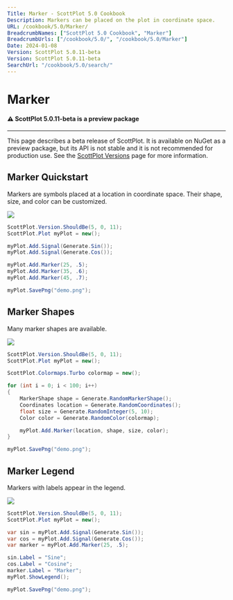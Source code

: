 ```yaml
---
Title: Marker - ScottPlot 5.0 Cookbook
Description: Markers can be placed on the plot in coordinate space.
URL: /cookbook/5.0/Marker/
BreadcrumbNames: ["ScottPlot 5.0 Cookbook", "Marker"]
BreadcrumbUrls: ["/cookbook/5.0/", "/cookbook/5.0/Marker"]
Date: 2024-01-08
Version: ScottPlot 5.0.11-beta
Version: ScottPlot 5.0.11-beta
SearchUrl: "/cookbook/5.0/search/"
---
```


# Marker



<div class='alert alert-warning' role='alert'><h4 class='alert-heading py-0 my-0'>⚠️ ScottPlot 5.0.11-beta is a preview package</h4><hr /><p class='mb-0'><span class='fw-semibold'>This page describes a beta release of ScottPlot.</span> It is available on NuGet as a preview package, but its API is not stable and it is not recommended for production use. See the <a href='https://scottplot.net/versions/'>ScottPlot Versions</a> page for more information. </p></div>



## Marker Quickstart

Markers are symbols placed at a location in coordinate space. Their shape, size, and color can be customized.

[![](/cookbook/5.0/images/MarkerQuickstart.png)](/cookbook/5.0/images/MarkerQuickstart.png)

```cs
ScottPlot.Version.ShouldBe(5, 0, 11);
ScottPlot.Plot myPlot = new();

myPlot.Add.Signal(Generate.Sin());
myPlot.Add.Signal(Generate.Cos());

myPlot.Add.Marker(25, .5);
myPlot.Add.Marker(35, .6);
myPlot.Add.Marker(45, .7);

myPlot.SavePng("demo.png");

```


## Marker Shapes

Many marker shapes are available.

[![](/cookbook/5.0/images/MarkerShapes.png)](/cookbook/5.0/images/MarkerShapes.png)

```cs
ScottPlot.Version.ShouldBe(5, 0, 11);
ScottPlot.Plot myPlot = new();

ScottPlot.Colormaps.Turbo colormap = new();

for (int i = 0; i < 100; i++)
{
    MarkerShape shape = Generate.RandomMarkerShape();
    Coordinates location = Generate.RandomCoordinates();
    float size = Generate.RandomInteger(5, 10);
    Color color = Generate.RandomColor(colormap);

    myPlot.Add.Marker(location, shape, size, color);
}

myPlot.SavePng("demo.png");

```


## Marker Legend

Markers with labels appear in the legend.

[![](/cookbook/5.0/images/MarkerLegend.png)](/cookbook/5.0/images/MarkerLegend.png)

```cs
ScottPlot.Version.ShouldBe(5, 0, 11);
ScottPlot.Plot myPlot = new();

var sin = myPlot.Add.Signal(Generate.Sin());
var cos = myPlot.Add.Signal(Generate.Cos());
var marker = myPlot.Add.Marker(25, .5);

sin.Label = "Sine";
cos.Label = "Cosine";
marker.Label = "Marker";
myPlot.ShowLegend();

myPlot.SavePng("demo.png");

```

